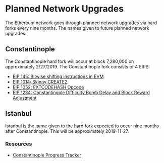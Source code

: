 # Planned Network Upgrades

The Ethereum network goes through planned network upgrades via hard forks every nine months. The names given to future planned network upgrades.

## Constantinople

The Constantinople hard fork will occur at block 7,280,000 on approximately 2/27/2019. The Constantinople fork consists of 4 EIPS:

* [EIP 145: Bitwise shifting instructions in EVM](https://eips.ethereum.org/EIPS/eip-145)
* [EIP 1014: Skinny CREATE2](https://eips.ethereum.org/EIPS/eip-1014)
* [EIP 1052: EXTCODEHASH Opcode](https://eips.ethereum.org/EIPS/eip-1052)
* [EIP 1234: Constantinople Difficulty Bomb Delay and Block Reward Adjustment](https://eips.ethereum.org/EIPS/eip-1234)

## Istanbul

Istanbul is the name given to the hard fork expected to occur nine months after Constantinople. This will be approximately 2019-11-27.

### Resources

* [Constantinople Progress Tracker](https://github.com/ethereum/pm/wiki/Constantinople-Progress-Tracker)

